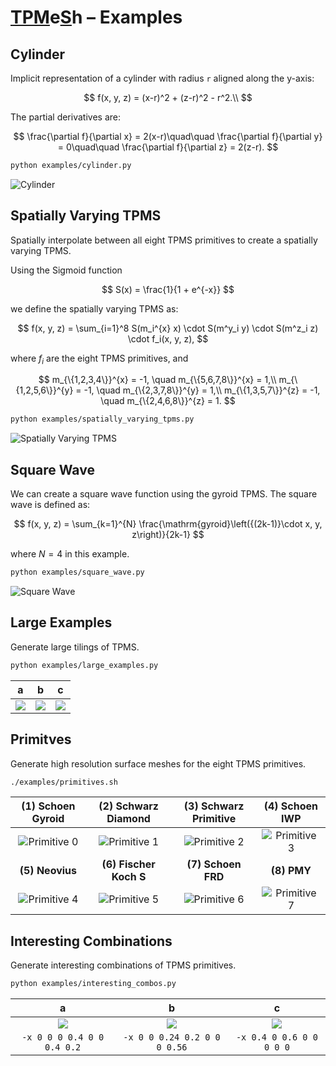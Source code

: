 # <ins>TPM</ins>e<ins>S</ins>h – Examples

## Cylinder

Implicit representation of a cylinder with radius `r` aligned along the y-axis:

$$
f(x, y, z) = (x-r)^2 + (z-r)^2 - r^2.\\
$$

The partial derivatives are:

$$
\frac{\partial f}{\partial x} = 2(x-r)\quad\quad
\frac{\partial f}{\partial y} = 0\quad\quad
\frac{\partial f}{\partial z} = 2(z-r).
$$

```bash
python examples/cylinder.py
```

![Cylinder](../assets/examples/cylinder.png)

## Spatially Varying TPMS

Spatially interpolate between all eight TPMS primitives to create a spatially varying TPMS.

Using the Sigmoid function

$$
S(x) = \frac{1}{1 + e^{-x}}
$$

we define the spatially varying TPMS as:

$$
f(x, y, z) = \sum_{i=1}^8 S(m_i^{x} x) \cdot S(m^y_i y) \cdot S(m^z_i z) \cdot f_i(x, y, z),
$$

where $f_i$ are the eight TPMS primitives, and

$$
m_{\{1,2,3,4\}}^{x} = -1, \quad m_{\{5,6,7,8\}}^{x} = 1,\\
m_{\{1,2,5,6\}}^{y} = -1, \quad m_{\{2,3,7,8\}}^{y} = 1,\\
m_{\{1,3,5,7\}}^{z} = -1, \quad m_{\{2,4,6,8\}}^{z} = 1.
$$

```bash
python examples/spatially_varying_tpms.py
```

![Spatially Varying TPMS](../assets/examples/spatially_varying_tpms.png)

## Square Wave

We can create a square wave function using the gyroid TPMS. The square wave is defined as:

$$
f(x, y, z) = \sum_{k=1}^{N} \frac{\mathrm{gyroid}\left({(2k-1)}\cdot x, y, z\right)}{2k-1}
$$

where $N=4$ in this example.

```bash
python examples/square_wave.py
```

![Square Wave](../assets/examples/square_wave.png)

## Large Examples

Generate large tilings of TPMS.

```bash
python examples/large_examples.py
```

| a | b | c |
| :---: | :---: | :---: |
| ![](../assets/examples/large_a.png) | ![](../assets/examples/large_b.png) | ![](../assets/examples/large_c.png) |

## Primitves

Generate high resolution surface meshes for the eight TPMS primitives.
```bash
./examples/primitives.sh
```

<!-- 4x2 Tables of Images for TPMS primitives -->
| (1) Schoen Gyroid | (2) Schwarz Diamond | (3) Schwarz Primitive | (4) Schoen IWP |
| :---: | :---: | :---: | :---: |
| ![Primitive 0](../assets/primitives/0.png) | ![Primitive 1](../assets/primitives/1.png) | ![Primitive 2](../assets/primitives/2.png) | ![Primitive 3](../assets/primitives/3.png) |
| **(5) Neovius** | **(6) Fischer Koch S** | **(7) Schoen FRD** | **(8) PMY** |
| ![Primitive 4](../assets/primitives/4.png) | ![Primitive 5](../assets/primitives/5.png) | ![Primitive 6](../assets/primitives/6.png) | ![Primitive 7](../assets/primitives/7.png) |

## Interesting Combinations

Generate interesting combinations of TPMS primitives.

```bash
python examples/interesting_combos.py
```

| a | b | c |
| :---: | :---: | :---: |
| ![](../assets/examples/interesting_a.png) | ![](../assets/examples/interesting_b.png) | ![](../assets/examples/interesting_c.png) |
| `-x 0 0 0 0.4 0 0 0.4 0.2` | `-x 0 0 0.24 0.2 0 0 0 0.56` | `-x 0.4 0 0.6 0 0 0 0 0` |